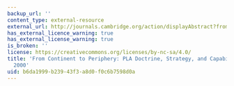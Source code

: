 ```yaml
---
backup_url: ''
content_type: external-resource
external_url: http://journals.cambridge.org/action/displayAbstract?fromPage=online&aid=3568068
has_external_licence_warning: true
has_external_license_warning: true
is_broken: ''
license: https://creativecommons.org/licenses/by-nc-sa/4.0/
title: 'From Continent to Periphery: PLA Doctrine, Strategy, and Capabilities Toward
  2000'
uid: b6da1999-b239-43f3-a8d0-f0c6b7598d0a
---
```

